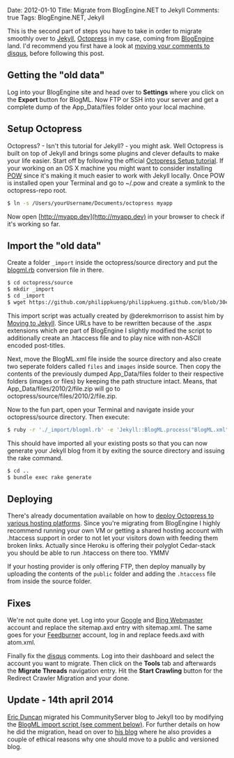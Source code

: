 Date: 2012-01-10
Title: Migrate from BlogEngine.NET to Jekyll
Comments: true
Tags: BlogEngine.NET, Jekyll

This is the second part of steps you have to take in order to migrate smoothly over to [Jekyll](https://github.com/mojombo/jekyll/), [Octopress](https://octopress.org) in my case, coming from [BlogEngine](https://dotnetblogengine.net/) land. I'd recommend you first have a look at [moving your comments to disqus](https://philippkueng.ch/migrate-the-blogenginenet-commenting-system-over-to-disqus.html), before following this post.


## Getting the "old data"

Log into your BlogEngine site and head over to **Settings** where you click on the **Export** button for BlogML. Now FTP or SSH into your server and get a complete dump of the App_Data/files folder onto your local machine.

## Setup Octopress

Octopress? - Isn't this tutorial for Jekyll? - you might ask. Well Octopress is built on top of Jekyll and brings some plugins and clever defaults to make your life easier. Start off by following the official [Octopress Setup tutorial](https://octopress.org/docs/setup/). If your working on an OS X machine you might want to consider installing [POW](https://pow.cx) since it's making it much easier to work with Jekyll locally. Once POW is installed open your Terminal and go to ~/.pow and create a symlink to the octopress-repo root.

```bash
$ ln -s /Users/yourUsername/Documents/octopress myapp
```

Now open [http://myapp.dev](http://myapp.dev) in your browser to check if it's working so far.

## Import the "old data"

Create a folder `_import` inside the octopress/source directory and put the [blogml.rb](https://github.com/philippkueng/philippkueng.github.com/blob/source/source/_import/blogml.rb) conversion file in there.

```bash
$ cd octopress/source
$ mkdir _import
$ cd _import
$ wget https://github.com/philippkueng/philippkueng.github.com/blob/30ef1570f06d33938b18d5eee7767d6641b9a779/source/_import/blogml.rb --no-check-certificate
```

This import script was actually created by @derekmorrison to assist him by [Moving to Jekyll](https://doingthedishes.com/2011/04/14/moving-to-jekyll.html). Since URLs have to be rewritten because of the .aspx extensions which are part of BlogEngine I slightly modified the script to additionally create an .htaccess file and to play nice with non-ASCII encoded post-titles.

Next, move the BlogML.xml file inside the source directory and also create two seperate folders called `files` and `images` inside source. Then copy the contents of the previously dumped App_Data/files folder to their respective folders (images or files) by keeping the path structure intact. Means, that App_Data/files/2010/2/file.zip will go to octopress/source/files/2010/2/file.zip.

Now to the fun part, open your Terminal and navigate inside your octopress/source directory. Then execute:

```bash
$ ruby -r './_import/blogml.rb' -e 'Jekyll::BlogML.process("BlogML.xml")'
```

This should have imported all your existing posts so that you can now generate your Jekyll blog from it by exiting the source directory and issuing the rake command.

```bash
$ cd ..
$ bundle exec rake generate
```

## Deploying

There's already documentation available on how to [deploy Octopress to various hosting platforms](https://octopress.org/docs/deploying/). Since you're migrating from BlogEngine I highly recommend running your own VM or getting a shared hosting account with .htaccess support in order to not let your visitors down with feeding them broken links. Actually since Heroku is offering their polyglot Cedar-stack you should be able to run .htaccess on there too. YMMV

If your hosting provider is only offering FTP, then deploy manually by uploading the contents of the `public` folder and adding the `.htaccess` file from inside the source folder.

## Fixes

We're not quite done yet. Log into your [Google](https://www.google.com/webmasters/) and [Bing Webmaster](https://www.bing.com/toolbox/webmaster/) account and replace the sitemap.axd entry with sitemap.xml. The same goes for your [Feedburner](https://feedburner.com/) account, log in and replace feeds.axd with atom.xml.

Finally fix the [disqus](https://disqus.com/) comments. Log into their dashboard and select the account you want to migrate. Then click on the **Tools** tab and afterwards the **Migrate Threads** navigation entry. Hit the **Start Crawling** button for the Redirect Crawler Migration and your done.

## Update - 14th april 2014

[Eric Duncan](https://twitter.com/eduncan911) migrated his CommunityServer blog to Jekyll too by modifying the [BlogML import script (see comment below)](#comment-1327752341). For further details on how he did the migration, head on over to [his blog](https://eduncan911.com/software/please-put-your-blog-under-source-control.html) where he also provides a couple of ethical reasons why one should move to a public and versioned blog.
